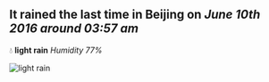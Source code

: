 ## It rained the last time in Beijing on *June 10th 2016 around 03:57 am*
💧  **light rain** *Humidity 77%*

![light rain](http://openweathermap.org/img/w/10n.png)
